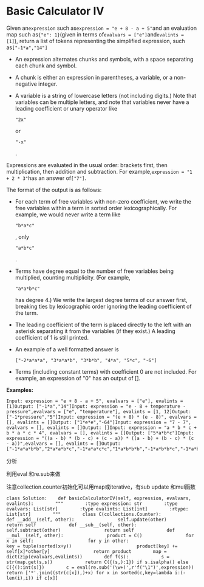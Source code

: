 # Basic Calculator IV

Given an`expression` such as`expression = "e + 8 - a + 5"`and an evaluation map such as`{"e": 1}`\(given in terms of`evalvars = ["e"]`and`evalints = [1]`\), return a list of tokens representing the simplified expression, such as`["-1*a","14"]`

* An expression alternates chunks and symbols, with a space separating each chunk and symbol.
* A chunk is either an expression in parentheses, a variable, or a non-negative integer.
* A variable is a string of lowercase letters \(not including digits.\) Note that variables can be multiple letters, and note that variables never have a leading coefficient or unary operator like

  `"2x"`

  or

  `"-x"`

  .

Expressions are evaluated in the usual order: brackets first, then multiplication, then addition and subtraction. For example,`expression = "1 + 2 * 3"`has an answer of`["7"]`.

The format of the output is as follows:

* For each term of free variables with non-zero coefficient, we write the free variables within a term in sorted order lexicographically. For example, we would never write a term like

  `"b*a*c"`

  , only

  `"a*b*c"`

  .

* Terms have degree equal to the number of free variables being multiplied, counting multiplicity. \(For example,

  `"a*a*b*c"`

  has degree 4.\) We write the largest degree terms of our answer first, breaking ties by lexicographic order ignoring the leading coefficient of the term.

* The leading coefficient of the term is placed directly to the left with an asterisk separating it from the variables \(if they exist.\)  A leading coefficient of 1 is still printed.
* An example of a well formatted answer is

  `["-2*a*a*a", "3*a*a*b", "3*b*b", "4*a", "5*c", "-6"]`

* Terms \(including constant terms\) with coefficient 0 are not included.  For example, an expression of "0" has an output of \[\].

**Examples:**

```text
Input: expression = "e + 8 - a + 5", evalvars = ["e"], evalints = [1]Output: ["-1*a","14"]Input: expression = "e - 8 + temperature - pressure",evalvars = ["e", "temperature"], evalints = [1, 12]Output: ["-1*pressure","5"]Input: expression = "(e + 8) * (e - 8)", evalvars = [], evalints = []Output: ["1*e*e","-64"]Input: expression = "7 - 7", evalvars = [], evalints = []Output: []Input: expression = "a * b * c + b * a * c * 4", evalvars = [], evalints = []Output: ["5*a*b*c"]Input: expression = "((a - b) * (b - c) + (c - a)) * ((a - b) + (b - c) * (c - a))",evalvars = [], evalints = []Output: ["-1*a*a*b*b","2*a*a*b*c","-1*a*a*c*c","1*a*b*b*b","-1*a*b*b*c","-1*a*b*c*c","1*a*c*c*c","-1*b*b*b*c","2*b*b*c*c","-1*b*c*c*c","2*a*a*b","-2*a*a*c","-2*a*b*b","2*a*c*c","1*b*b*b","-1*b*b*c","1*b*c*c","-1*c*c*c","-1*a*a","1*a*b","1*a*c","-1*b*c"]
```

分析

利用eval 和re.sub来做

注意collection.counter初始化可以用map或iterative，有sub update 和mul函数

```text
class Solution:    def basicCalculatorIV(self, expression, evalvars, evalints):        """        :type expression: str        :type evalvars: List[str]        :type evalints: List[int]        :rtype: List[str]        """        class C(collections.Counter):            def __add__(self, other):                self.update(other)                return self            def __sub__(self, other):                self.subtract(other)                return self            def __mul__(self, other):                product = C()                for x in self:                    for y in other:                        key = tuple(sorted(x+y))                        product[key] += self[x]*other[y]                return product        map = dict(zip(evalvars,evalints))        def f(s):            s = str(map.get(s,s))            return C({(s,):1}) if s.isalpha() else C({():int(s)})        c = eval(re.sub('(\w+)',r'f("\1")',expression))        return ['*'.join((str(c[x]),)+x) for x in sorted(c,key=lambda i:(-len(i),i)) if c[x]]
```

